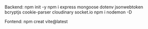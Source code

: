 Backend:
  npm init -y
  npm i express mongoose dotenv jsonwebtoken bcryptjs cookie-parser cloudinary socket.io
  npm i nodemon -D

Fontend:
   npm creat vite@latest
